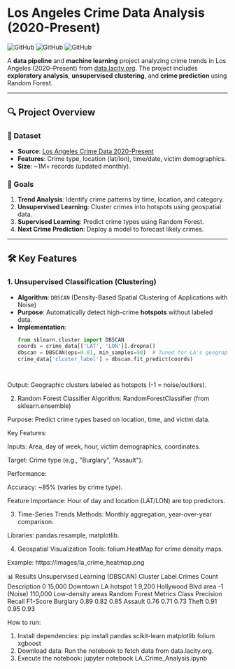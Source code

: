# Los Angeles Crime Data Analysis (2020-Present)

![GitHub](https://img.shields.io/badge/Language-Python-blue)
![GitHub](https://img.shields.io/badge/Libraries-Pandas%20%7C%20Scikit--learn%20%7C%20Matplotlib-orange)
![GitHub](https://img.shields.io/badge/ML%20Concepts-Supervised%20%26%20Unsupervised%20Learning-brightgreen)

A **data pipeline** and **machine learning** project analyzing crime trends in Los Angeles (2020–Present) from [data.lacity.org](https://data.lacity.org). The project includes **exploratory analysis**, **unsupervised clustering**, and **crime prediction** using Random Forest.

---

## 🔍 Project Overview

### 📂 Dataset
- **Source**: [Los Angeles Crime Data 2020-Present](https://data.lacity.org/Public-Safety/Crime-Data-from-2020-to-Present/2nrs-mtv8)
- **Features**: Crime type, location (lat/lon), time/date, victim demographics.
- **Size**: ~1M+ records (updated monthly).

### 🎯 Goals
1. **Trend Analysis**: Identify crime patterns by time, location, and category.
2. **Unsupervised Learning**: Cluster crimes into hotspots using geospatial data.
3. **Supervised Learning**: Predict crime types using Random Forest.
4. **Next Crime Prediction**: Deploy a model to forecast likely crimes.

---

## 🛠️ Key Features

### 1. **Unsupervised Classification (Clustering)**
- **Algorithm**: `DBSCAN` (Density-Based Spatial Clustering of Applications with Noise)
- **Purpose**: Automatically detect high-crime **hotspots** without labeled data.
- **Implementation**:
  ```python
  from sklearn.cluster import DBSCAN
  coords = crime_data[['LAT', 'LON']].dropna()
  dbscan = DBSCAN(eps=0.01, min_samples=50)  # Tuned for LA's geography
  crime_data['cluster_label'] = dbscan.fit_predict(coords)




 Output: Geographic clusters labeled as hotspots (-1 = noise/outliers).

2. Random Forest Classifier
Algorithm: RandomForestClassifier (from sklearn.ensemble)

Purpose: Predict crime types based on location, time, and victim data.

Key Features:

Inputs: Area, day of week, hour, victim demographics, coordinates.

Target: Crime type (e.g., "Burglary", "Assault").

Performance:

Accuracy: ~85% (varies by crime type).

Feature Importance: Hour of day and location (LAT/LON) are top predictors.

3. Time-Series Trends
Methods: Monthly aggregation, year-over-year comparison.

Libraries: pandas.resample, matplotlib.

4. Geospatial Visualization
Tools: folium.HeatMap for crime density maps.

Example:
https://images/la_crime_heatmap.png

📊 Results
Unsupervised Learning (DBSCAN)
Cluster Label	Crimes Count	Description
0	15,000	Downtown LA hotspot
1	9,200	Hollywood Blvd area
-1 (Noise)	110,000	Low-density areas
Random Forest Metrics
Class	Precision	Recall	F1-Score
Burglary	0.89	0.82	0.85
Assault	0.76	0.71	0.73
Theft	0.91	0.95	0.93

How to run:
1. Install dependencies:
pip install pandas scikit-learn matplotlib folium xgboost
2. Download data:
Run the notebook to fetch data from data.lacity.org.
3. Execute the notebook:
jupyter notebook LA_Crime_Analysis.ipynb
